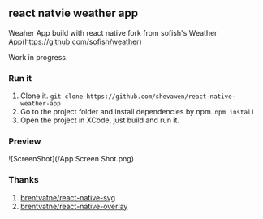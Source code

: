 ## react natvie weather app

Weaher App build with react native fork from sofish's Weather App(https://github.com/sofish/weather)

Work in progress.

### Run it

1. Clone it. `git clone https://github.com/shevawen/react-native-weather-app`
2. Go to the project folder and install dependencies by npm. `npm install`
3. Open the project in XCode, just build and run it.

### Preview

![ScreenShot](/App Screen Shot.png)

### Thanks

1. [brentvatne/react-native-svg](https://github.com/brentvatne/react-native-overlay)
2. [brentvatne/react-native-overlay](https://github.com/brentvatne/react-native-svg)
